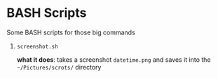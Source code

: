 # BASH Scripts

Some BASH scripts for those big commands

1. `screenshot.sh`

    **what it does**: takes a screenshot `datetime.png` and saves it into the `~/Pictures/scrots/` directory

